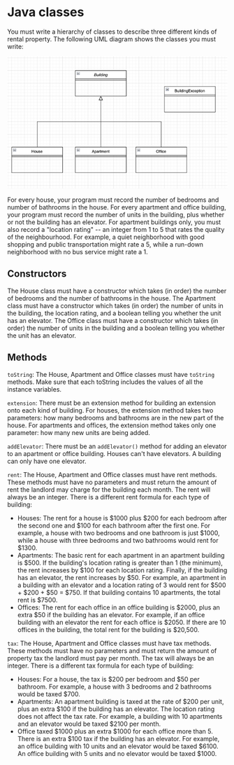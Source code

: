 # Java classes

You must write a hierarchy of classes to describe three different kinds of rental property. The following UML diagram shows the classes you must write:

![UML diagram](img.png)

For every house, your program must record the number of bedrooms and number of bathrooms in the house. For every apartment and office building, your program must record the number of units in the building, plus whether or not the building has an elevator. For apartment buildings only, you must also record a "location rating" -- an integer from 1 to 5 that rates the quality of the neighbourhood. For example, a quiet neighborhood with good shopping and public transportation might rate a 5, while a run-down neighborhood with no bus service might rate a 1. 


## Constructors

The House class must have a constructor which takes (in order) the number of bedrooms and the number of bathrooms in the house.
The Apartment class must have a constructor which takes (in order) the number of units in the building, the location rating, and a boolean telling you whether the unit has an elevator.
The Office class must have a constructor which takes (in order) the number of units in the building and a boolean telling you whether the unit has an elevator. 

## Methods

`toString`: The House, Apartment and Office classes must have `toString` methods. Make sure that each toString includes the values of all the instance variables.

`extension`: There must be an extension method for building an extension onto each kind of building. For houses, the extension method takes two parameters: how many bedrooms and bathrooms are in the new part of the house. For apartments and offices, the extension method takes only one parameter: how many new units are being added.

`addElevator`: There must be an `addElevator()` method for adding an elevator to an apartment or office building. Houses can't have elevators. A building can only have one elevator.

`rent`: The House, Apartment and Office classes must have rent methods. These methods must have no parameters and must return the amount of rent the landlord may charge for the building each month. The rent will always be an integer. There is a different rent formula for each type of building:

 - Houses: The rent for a house is $1000 plus $200 for each bedroom after the second one and $100 for each bathroom after the first one. For example, a house with two bedrooms and one bathroom is just $1000, while a house with three bedrooms and two bathrooms would rent for $1300.
- Apartments: The basic rent for each apartment in an apartment building is $500. If the building's location rating is greater than 1 (the minimum), the rent increases by $100 for each location rating. Finally, if the building has an elevator, the rent increases by $50. For example, an apartment in a building with an elevator and a location rating of 3 would rent for $500 + $200 + $50 = $750. If that building contains 10 apartments, the total rent is $7500.
- Offices: The rent for each office in an office building is $2000, plus an extra $50 if the building has an elevator. For example, if an office building with an elevator the rent for each office is $2050. If there are 10 offices in the building, the total rent for the building is $20,500. 

`tax`: The House, Apartment and Office classes must have tax methods. These methods must have no parameters and must return the amount of property tax the landlord must pay per month. The tax will always be an integer. There is a different tax formula for each type of building:

- Houses: For a house, the tax is $200 per bedroom and $50 per bathroom. For example, a house with 3 bedrooms and 2 bathrooms would be taxed $700.
- Apartments: An apartment building is taxed at the rate of $200 per unit, plus an extra $100 if the building has an elevator. The location rating does not affect the tax rate. For example, a building with 10 apartments and an elevator would be taxed $2100 per month.
- Office taxed $1000 plus an extra $1000 for each office more than 5. There is an extra $100 tax if the building has an elevator. For example, an office building with 10 units and an elevator would be taxed $6100. An office building with 5 units and no elevator would be taxed $1000. 